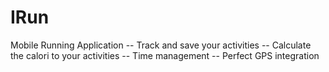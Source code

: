 # IRun
Mobile Running Application -- Track and save your activities -- Calculate the calori to your activities -- Time management -- Perfect GPS integration

